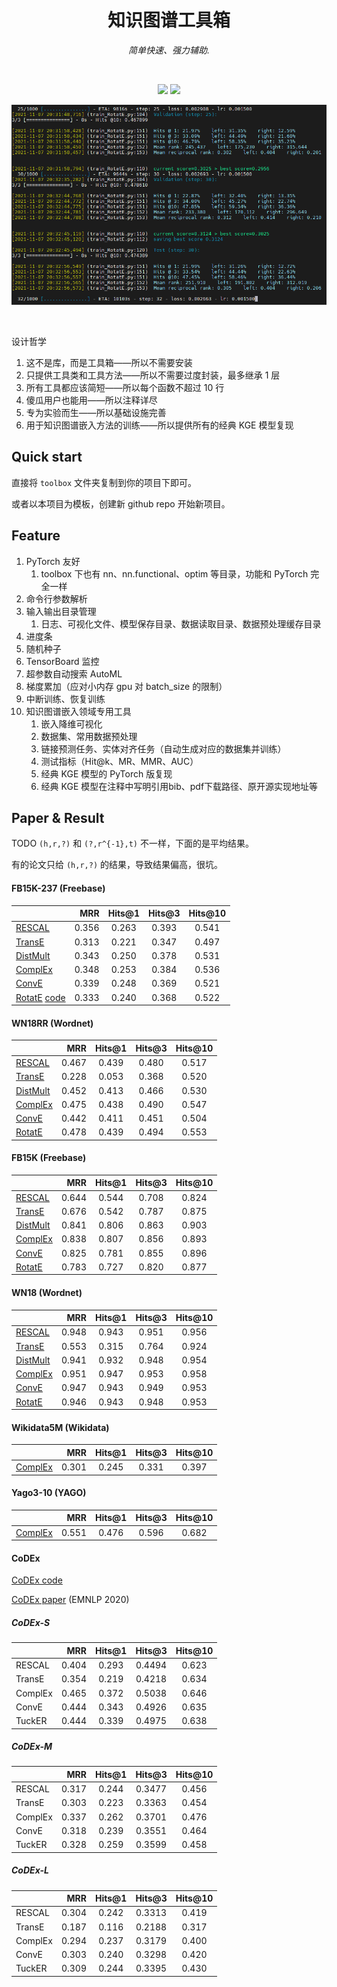 <h1 align="center">知识图谱工具箱</h1>

*<p align="center">简单快速、强力辅助.</p>*

<br/>
<p align="center">
  <a href="https://github.com/LinXueyuanStdio/KGE-toolbox"><img src="https://img.shields.io/badge/license-Apache2.0-blue.svg?label=License&style=flat" /></a>
  <a href="https://github.com/LinXueyuanStdio/KGE-toolbox"><img src="https://img.shields.io/badge/PRs-welcome-brightgreen.svg?style=flat" /></a>
</p>

![](vis.png)

<br/>

设计哲学

1. 这不是库，而是工具箱——所以不需要安装
2. 只提供工具类和工具方法——所以不需要过度封装，最多继承 1 层
3. 所有工具都应该简短——所以每个函数不超过 10 行
4. 傻瓜用户也能用——所以注释详尽
5. 专为实验而生——所以基础设施完善
6. 用于知识图谱嵌入方法的训练——所以提供所有的经典 KGE 模型复现

## Quick start

直接将 `toolbox` 文件夹复制到你的项目下即可。

或者以本项目为模板，创建新 github repo 开始新项目。

## Feature

1. PyTorch 友好
    1. toolbox 下也有 nn、nn.functional、optim 等目录，功能和 PyTorch 完全一样
2. 命令行参数解析
3. 输入输出目录管理
    1. 日志、可视化文件、模型保存目录、数据读取目录、数据预处理缓存目录
4. 进度条
5. 随机种子
6. TensorBoard 监控
7. 超参数自动搜索 AutoML
8. 梯度累加（应对小内存 gpu 对 batch_size 的限制）
9. 中断训练、恢复训练
2. 知识图谱嵌入领域专用工具
    1. 嵌入降维可视化
    2. 数据集、常用数据预处理
    3. 链接预测任务、实体对齐任务（自动生成对应的数据集并训练）
    4. 测试指标（Hit@k、MR、MMR、AUC）
    5. 经典 KGE 模型的 PyTorch 版复现
    6. 经典 KGE 模型在注释中写明引用bib、pdf下载路径、原开源实现地址等

## Paper & Result

TODO `(h,r,?)` 和 `(?,r^{-1},t)` 不一样，下面的是平均结果。

有的论文只给 `(h,r,?)` 的结果，导致结果偏高，很坑。

#### FB15K-237 (Freebase)

|                                                                                                                                  |   MRR | Hits@1 | Hits@3 | Hits@10 |
| -------------------------------------------------------------------------------------------------------------------------------- | ----: | :----: | :----: | :-----: |
| [RESCAL](http://www.icml-2011.org/papers/438_icmlpaper.pdf)                                                                      | 0.356 | 0.263  | 0.393  |  0.541  |
| [TransE](https://papers.nips.cc/paper/5071-translating-embeddings-for-modeling-multi-relational-data)                            | 0.313 | 0.221  | 0.347  |  0.497  |
| [DistMult](https://www.microsoft.com/en-us/research/wp-content/uploads/2016/02/ICLR2015_updated.pdf)                             | 0.343 | 0.250  | 0.378  |  0.531  |
| [ComplEx](http://proceedings.mlr.press/v48/trouillon16.pdf)                                                                      | 0.348 | 0.253  | 0.384  |  0.536  |
| [ConvE](https://arxiv.org/abs/1707.01476)                                                                                        | 0.339 | 0.248  | 0.369  |  0.521  |
| [RotatE](https://openreview.net/pdf?id=HkgEQnRqYQ) [code](https://github.com/DeepGraphLearning/KnowledgeGraphEmbedding) | 0.333 | 0.240  | 0.368  |  0.522  |

#### WN18RR (Wordnet)

|                                                                                                       |   MRR | Hits@1 | Hits@3 | Hits@10 |
| ----------------------------------------------------------------------------------------------------- | ----: | :----: | :----: | :-----: |
| [RESCAL](http://www.icml-2011.org/papers/438_icmlpaper.pdf)                                           | 0.467 | 0.439  | 0.480  |  0.517  |
| [TransE](https://papers.nips.cc/paper/5071-translating-embeddings-for-modeling-multi-relational-data) | 0.228 | 0.053  | 0.368  |  0.520  |
| [DistMult](https://www.microsoft.com/en-us/research/wp-content/uploads/2016/02/ICLR2015_updated.pdf)  | 0.452 | 0.413  | 0.466  |  0.530  |
| [ComplEx](http://proceedings.mlr.press/v48/trouillon16.pdf)                                           | 0.475 | 0.438  | 0.490  |  0.547  |
| [ConvE](https://arxiv.org/abs/1707.01476)                                                             | 0.442 | 0.411  | 0.451  |  0.504  |
| [RotatE](https://openreview.net/pdf?id=HkgEQnRqYQ)                                                    | 0.478 | 0.439  | 0.494  |  0.553  |

#### FB15K (Freebase)

|                                                                                                       |   MRR | Hits@1 | Hits@3 | Hits@10 |
| ----------------------------------------------------------------------------------------------------- | ----: | :----: | :----: | :-----: |
| [RESCAL](http://www.icml-2011.org/papers/438_icmlpaper.pdf)                                           | 0.644 | 0.544  | 0.708  |  0.824  |
| [TransE](https://papers.nips.cc/paper/5071-translating-embeddings-for-modeling-multi-relational-data) | 0.676 | 0.542  | 0.787  |  0.875  |
| [DistMult](https://www.microsoft.com/en-us/research/wp-content/uploads/2016/02/ICLR2015_updated.pdf)  | 0.841 | 0.806  | 0.863  |  0.903  |
| [ComplEx](http://proceedings.mlr.press/v48/trouillon16.pdf)                                           | 0.838 | 0.807  | 0.856  |  0.893  |
| [ConvE](https://arxiv.org/abs/1707.01476)                                                             | 0.825 | 0.781  | 0.855  |  0.896  |
| [RotatE](https://openreview.net/pdf?id=HkgEQnRqYQ)                                                    | 0.783 | 0.727  | 0.820  |  0.877  |

#### WN18 (Wordnet)

|                                                                                                       |   MRR | Hits@1 | Hits@3 | Hits@10 |
| ----------------------------------------------------------------------------------------------------- | ----: | :----: | :----: | :-----: |
| [RESCAL](http://www.icml-2011.org/papers/438_icmlpaper.pdf)                                           | 0.948 | 0.943  | 0.951  |  0.956  |
| [TransE](https://papers.nips.cc/paper/5071-translating-embeddings-for-modeling-multi-relational-data) | 0.553 | 0.315  | 0.764  |  0.924  |
| [DistMult](https://www.microsoft.com/en-us/research/wp-content/uploads/2016/02/ICLR2015_updated.pdf)  | 0.941 | 0.932  | 0.948  |  0.954  |
| [ComplEx](http://proceedings.mlr.press/v48/trouillon16.pdf)                                           | 0.951 | 0.947  | 0.953  |  0.958  |
| [ConvE](https://arxiv.org/abs/1707.01476)                                                             | 0.947 | 0.943  | 0.949  |  0.953  |
| [RotatE](https://openreview.net/pdf?id=HkgEQnRqYQ)                                                    | 0.946 | 0.943  | 0.948  |  0.953  |

#### Wikidata5M (Wikidata)

|                                                             |   MRR | Hits@1 | Hits@3 | Hits@10 |
| ----------------------------------------------------------- | ----: | :----: | :----: | :-----: |
| [ComplEx](http://proceedings.mlr.press/v48/trouillon16.pdf) | 0.301 | 0.245  | 0.331  |  0.397  |

#### Yago3-10 (YAGO)

|                                                             |   MRR | Hits@1 | Hits@3 | Hits@10 |
| ----------------------------------------------------------- | ----: | :----: | :----: | :-----: |
| [ComplEx](http://proceedings.mlr.press/v48/trouillon16.pdf) | 0.551 | 0.476  | 0.596  |  0.682  |

#### CoDEx

[CoDEx code](https://github.com/tsafavi/codex)

[CoDEx paper](https://arxiv.org/pdf/2009.07810.pdf) (EMNLP 2020)

##### CoDEx-S

|         |   MRR | Hits@1 | Hits@3 | Hits@10 |
| ------- | ----: | :----: | :----: | :-----: |
| RESCAL  | 0.404 | 0.293  | 0.4494 |  0.623  |
| TransE  | 0.354 | 0.219  | 0.4218 |  0.634  |
| ComplEx | 0.465 | 0.372  | 0.5038 |  0.646  |
| ConvE   | 0.444 | 0.343  | 0.4926 |  0.635  |
| TuckER  | 0.444 | 0.339  | 0.4975 |  0.638  |

##### CoDEx-M

|         |   MRR | Hits@1 | Hits@3 | Hits@10 |
| ------- | ----: | :----: | :----: | :-----: |
| RESCAL  | 0.317 | 0.244  | 0.3477 |  0.456  |
| TransE  | 0.303 | 0.223  | 0.3363 |  0.454  |
| ComplEx | 0.337 | 0.262  | 0.3701 |  0.476  |
| ConvE   | 0.318 | 0.239  | 0.3551 |  0.464  |
| TuckER  | 0.328 | 0.259  | 0.3599 |  0.458  |

##### CoDEx-L

|         |   MRR | Hits@1 | Hits@3 | Hits@10 |
| ------- | ----: | :----: | :----: | :-----: |
| RESCAL  | 0.304 | 0.242  | 0.3313 |  0.419  |
| TransE  | 0.187 | 0.116  | 0.2188 |  0.317  |
| ComplEx | 0.294 | 0.237  | 0.3179 |  0.400  |
| ConvE   | 0.303 | 0.240  | 0.3298 |  0.420  |
| TuckER  | 0.309 | 0.244  | 0.3395 |  0.430  |

